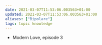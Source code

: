 ```yaml
---
date: 2021-03-07T11:53:06.003563+01:00
updated: 2021-03-07T11:53:06.003563+01:00
aliases: ["Bipolare"]
tags: topic knowledge
---
```

- Modern Love, episode 3